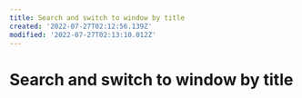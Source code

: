 ```yaml
---
title: Search and switch to window by title
created: '2022-07-27T02:12:56.139Z'
modified: '2022-07-27T02:13:10.012Z'
---
```


# Search and switch to window by title
